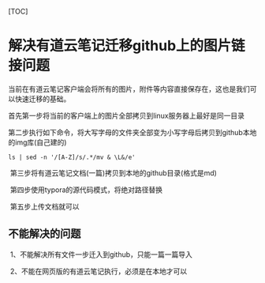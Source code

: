 [TOC]

# 解决有道云笔记迁移github上的图片链接问题



​	当前在有道云笔记客户端会将所有的图片，附件等内容直接保存在，这也是我们可以快速迁移的基础。



​	首先第一步将当前的客户端上的图片全部拷贝到linux服务器上最好是同一目录

​	第二步执行如下命令，将大写字母的文件夹全部变为小写字母后拷贝到github本地的img库(自己建的)

```
ls | sed -n '/[A-Z]/s/.*/mv & \L&/e'
```

​	第三步将有道云笔记文档(一篇)拷贝到本地的github目录(格式是md)

​	第四步使用typora的源代码模式，将绝对路径替换

​	第五步上传文档就可以





## 不能解决的问题

​	1、不能解决所有文件一步迁入到github，只能一篇一篇导入

​	2、不能在网页版的有道云笔记执行，必须是在本地才可以

​	